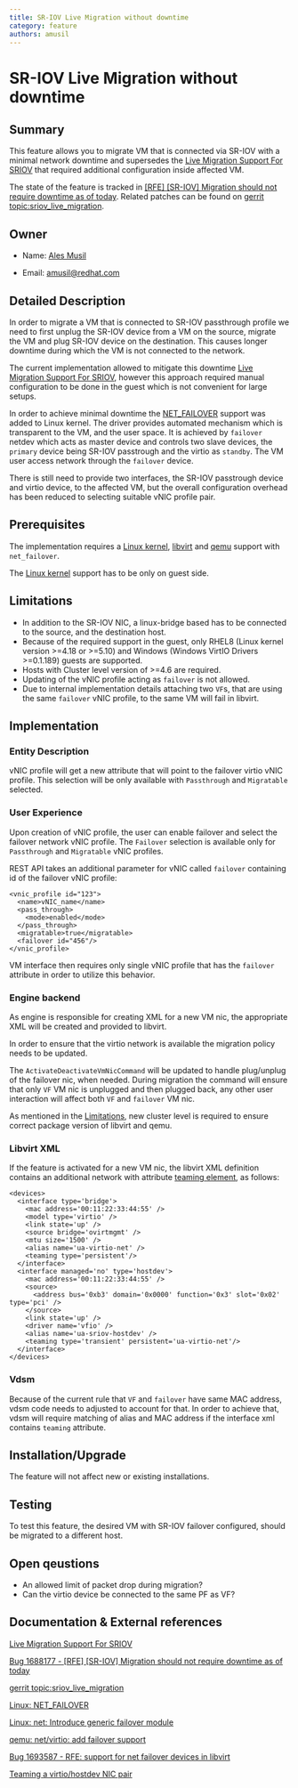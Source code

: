 ```yaml
---
title: SR-IOV Live Migration without downtime
category: feature
authors: amusil
---
```


# SR-IOV Live Migration without downtime

## Summary

This feature allows you to migrate VM that is connected via SR-IOV with
a minimal network downtime and supersedes the [Live Migration Support For SRIOV][1]
that required additional configuration inside affected VM.

The state of the feature is tracked in [[RFE] [SR-IOV] Migration should not require downtime as of today][2].
Related patches can be found on [gerrit topic:sriov_live_migration][3].

## Owner

*   Name: [Ales Musil](https://github.com/almusil)

*   Email: <amusil@redhat.com>


## Detailed Description

In order to migrate a VM that is connected to SR-IOV passthrough profile
we need to first unplug the SR-IOV device from a VM on the source, migrate
the VM and plug SR-IOV device on the destination. This causes longer downtime
during which the VM is not connected to the network.

The current implementation allowed to mitigate this downtime
[Live Migration Support For SRIOV][1], however this approach required manual
configuration to be done in the guest which is not convenient for large setups.

In order to achieve minimal downtime the [NET_FAILOVER][4] support was added
to Linux kernel. The driver provides automated mechanism which is transparent
to the VM, and the user space. It is achieved by `failover` netdev which acts
as master device and controls two slave devices, the `primary` device being
SR-IOV passtrough and the virtio as `standby`. The VM user access network
through the `failover` device.

There is still need to provide two interfaces, the SR-IOV passtrough device
and virtio device, to the affected VM, but the  overall configuration overhead
has been reduced to selecting suitable vNIC profile pair.


## Prerequisites

The implementation requires a [Linux kernel][5], [libvirt][6] and [qemu][7]
support with `net_failover`.

The [Linux kernel][5] support has to be only on guest side.

## Limitations

* In addition to the SR-IOV NIC, a linux-bridge based has to be connected to the source, and the destination host.
* Because of the required support in the guest, only RHEL8 (Linux kernel version >=4.18 or >=5.10) and Windows
  (Windows VirtIO Drivers >=0.1.189) guests are supported.
* Hosts with Cluster level version of >=4.6 are required.
* Updating of the vNIC profile acting as `failover` is not allowed.
* Due to internal implementation details attaching two `VF`s, that are using the same `failover` vNIC profile,
  to the same VM will fail in libvirt.

## Implementation

### Entity Description

vNIC profile will get a new attribute that will point to the failover virtio
vNIC profile. This selection will be only available with `Passthrough` and `Migratable`
selected.

### User Experience

Upon creation of vNIC profile, the user can enable failover and select
the failover network vNIC profile. The `Failover` selection is available
only for `Passthrough` and `Migratable` vNIC profiles.

REST API takes an additional parameter for vNIC called `failover`
containing id of the failover vNIC profile:

```
<vnic_profile id="123">
  <name>vNIC_name</name>
  <pass_through>
    <mode>enabled</mode>
  </pass_through>
  <migratable>true</migratable>
  <failover id="456"/>
</vnic_profile>
```

VM interface then requires only single vNIC profile that has the `failover` attribute
in order to utilize this behavior.

### Engine backend

As engine is responsible for creating XML for a new VM nic, the
appropriate XML will be created and provided to libvirt.

In order to ensure that the virtio network is available the migration policy needs to be updated.

The `ActivateDeactivateVmNicCommand` will be updated to handle plug/unplug of the failover nic, when needed.
During migration the command will ensure that only `VF` VM nic is unplugged and then plugged back, any other
user interaction will affect both `VF` and `failover` VM nic.

As mentioned in the [Limitations](#limitations), new cluster level is required to ensure correct package version
of libvirt and qemu.

### Libvirt XML

If the feature is activated for a new VM nic, the libvirt XML definition
contains an additional network with attribute [teaming element][8],
as follows:

```
<devices>
  <interface type='bridge'>
    <mac address='00:11:22:33:44:55' />
    <model type='virtio' />
    <link state='up' />
    <source bridge='ovirtmgmt' />
    <mtu size='1500' />
    <alias name='ua-virtio-net' />
    <teaming type='persistent'/>
  </interface>
  <interface managed='no' type='hostdev'>
    <mac address='00:11:22:33:44:55' />
    <source>
      <address bus='0xb3' domain='0x0000' function='0x3' slot='0x02' type='pci' />
    </source>
    <link state='up' />
    <driver name='vfio' />
    <alias name='ua-sriov-hostdev' />
    <teaming type='transient' persistent='ua-virtio-net'/>
  </interface>
</devices>
```

### Vdsm

Because of the current rule that `VF` and `failover` have same MAC address, vdsm code needs to adjusted
to account for that. In order to achieve that, vdsm will require matching of alias and MAC address if the
interface xml contains `teaming` attribute.

## Installation/Upgrade

The feature will not affect new or existing installations.

## Testing

To test this feature, the desired VM with SR-IOV failover
configured, should be migrated to a different host.

## Open qeustions

* An allowed limit of packet drop during migration?
* Can the virtio device be connected to the same PF as VF?


## Documentation & External references

[Live Migration Support For SRIOV][1]

[1]: https://www.ovirt.org/develop/release-management/features/network/liveMigrationSupportForSRIOV.html

[Bug 1688177 - [RFE] [SR-IOV] Migration should not require downtime as of today][2]

[2]: https://bugzilla.redhat.com/show_bug.cgi?id=1688177

[gerrit topic:sriov_live_migration][3]

[3]: https://gerrit.ovirt.org/#/q/topic:sriov_live_migration

[Linux: NET_FAILOVER][4]

[4]: https://www.kernel.org/doc/html/latest/networking/net_failover.html

[Linux: net: Introduce generic failover module][5]

[5]: https://github.com/torvalds/linux/commit/30c8bd5aa8b2c78546c3e52337101b9c85879320

[qemu: net/virtio: add failover support][6]

[6]: https://github.com/patchew-project/qemu/commit/9711cd0dfc3fa414f7f64935713c07134ae67971

[Bug 1693587 - RFE: support for net failover devices in libvirt][7]

[7]: https://bugzilla.redhat.com/show_bug.cgi?id=1693587

[Teaming a virtio/hostdev NIC pair][8]

[8]: https://libvirt.org/formatdomain.html#teaming-a-virtio-hostdev-nic-pair
